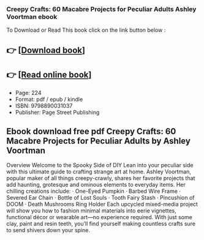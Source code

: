 ### Creepy Crafts: 60 Macabre Projects for Peculiar Adults Ashley Voortman ebook

To Download or Read This book click on the link button below :

## 👉  [**[Download book](http://ebooksharez.info/download.php?group=book&from=github.com&id=719203&lnk=1064 "Download book")**]

## 👉  [**[Read online book](http://ebooksharez.info/download.php?group=book&from=github.com&id=719203&lnk=1064 "Read online book")**]


* Page: 224
* Format: pdf / epub / kindle
* ISBN: 9798890031037
* Publisher: Page Street Publishing



## Ebook download free pdf Creepy Crafts: 60 Macabre Projects for Peculiar Adults by Ashley Voortman


Overview
Welcome to the Spooky Side of DIY Lean into your peculiar side with this ultimate guide to crafting strange art at home. Ashley Voortman, popular maker of all things creepy-crawly, shares her favorite projects that add haunting, grotesque and ominous elements to everyday items. Her chilling creations include: · One-Eyed Pumpkin · Barbed Wire Frame · Severed Ear Chain · Bottle of Lost Souls · Tooth Fairy Stash · Pincushion of DOOM · Death Mushrooms Ring Holder Each upcycled mixed-media project will show you how to fashion minimal materials into eerie vignettes, functional décor or wearable art—no experience required. With just some clay, paint and resin teeth, you’ll find yourself making countless crafts sure to send shivers down your spine.



